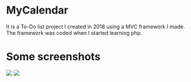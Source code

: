 # MyCalendar
It is a To-Do list project I created in 2018 using a MVC framework I made.
<br>The framework was coded when I started learning php. 
# Some screenshots
<img src="https://i.imgur.com/4YA8JqU.png">
<img src="https://i.imgur.com/AKu0Cef.png">
